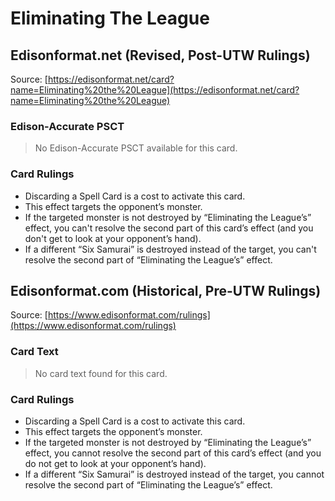 # Eliminating The League

## Edisonformat.net (Revised, Post-UTW Rulings)

Source: [https://edisonformat.net/card?name=Eliminating%20the%20League](https://edisonformat.net/card?name=Eliminating%20the%20League)

### Edison-Accurate PSCT

> No Edison-Accurate PSCT available for this card.

### Card Rulings

*   Discarding a Spell Card is a cost to activate this card.
*   This effect targets the opponent’s monster.
*   If the targeted monster is not destroyed by “Eliminating the League’s” effect, you can't resolve the second part of this card’s effect (and you don't get to look at your opponent’s hand).
*   If a different “Six Samurai” is destroyed instead of the target, you can't resolve the second part of “Eliminating the League’s” effect.


## Edisonformat.com (Historical, Pre-UTW Rulings)

Source: [https://www.edisonformat.com/rulings](https://www.edisonformat.com/rulings)

### Card Text

> No card text found for this card.

### Card Rulings

*   Discarding a Spell Card is a cost to activate this card.
*   This effect targets the opponent’s monster.
*   If the targeted monster is not destroyed by “Eliminating the League’s” effect, you cannot resolve the second part of this card’s effect (and you do not get to look at your opponent’s hand).
*   If a different “Six Samurai” is destroyed instead of the target, you cannot resolve the second part of “Eliminating the League’s” effect.


